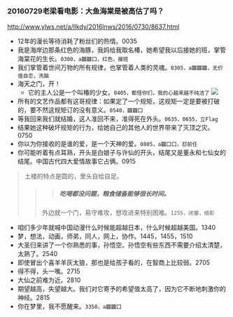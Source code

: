 ### 20160729老梁看电影：大鱼海棠是被高估了吗？
http://www.ylws.net/a/llkdy/2016lnws/2016/0730/8637.html
- 12年的漫长等待消耗了粉丝们的热情。0035
- 我是海岸边那条红色的海豚，我妈给我取名椿，她希望我以后接她的班，掌管海棠花的生长。`0300，a龖龖囗，红色，接班`
- 我们掌管着世间万物的所有规律，也掌管着人类的灵魂。`0305，a龖龖龖，无价值自恋，洗脑`
- 海天之门，开！
  - 它的主人公是一个叫椿的少女。`0405，都怪你们，我的心越来越不纯洁了`
![](http://img.mp.itc.cn/upload/20160818/61e59106d90c4fd4929d01d9a160177b.jpeg)
- 所有的文艺作品都有这哥规律：如果定了一个规矩，这规矩一定是要被打破的，要不然这规矩订的没有意义。`0540，龖龖囗`
- 等我回来我们就结婚，这人准回不来，准得死在外头。`0635，0655，立Flag`
- 结果她这种破坏规矩的行为，给她自己的其他人的世界带来了灭顶之灾。0750
- 你以为你接收的是谁的爱，是一个天神的爱。`0805，a龖囗囗，怼前任`
- 你可能听着有点耳熟，开头是白娘子与许仙的开头，结尾又是董永和七仙女的结尾。中国古代四大爱情故事它占俩。0915
>土楼的特点是圆的，里头自给自足。
>>>##### 吃喝都没问题，粮食储备能够很长时间。
>> 外边就一个门，易守难攻，想攻进来特别困难。`1255，闭塞，缩影`
- 咱们多少年就喊中国动漫什么时候能超越日本，什么时候超越美国。1340
- 梦，想法，动画，师弟，同人，网上，协作。1445，1455，1510
- 大圣归来讲了一个你熟悉的事，孙悟空。孙悟空有些东西不需要介绍太清楚，太熟了。2540
- 即使冒出个喜羊羊灰太狼，那也是给孩子看的，在智商上比较弱。2705
- 得不得，头一嘴。2715
- 大仙之前难为近。2810
- 期望越高，失望越大。我们对它寄予的希望值太高了，因为它不断地刺激你的神经。2815
- 你在梦里，我不愿醒来。`3350，a龖龖囗`